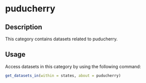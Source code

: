 
# puducherry
## Description
This category contains datasets related to puducherry.
## Usage
Access datasets in this category by using the following command:
```r
get_datasets_in(within = states, about = puducherry)
```
